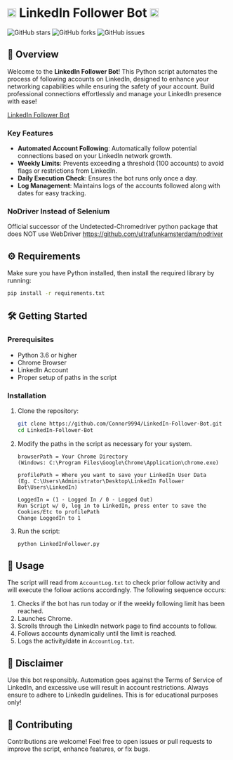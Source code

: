 # <img src="https://github.com/user-attachments/assets/9115aa71-ea52-4fb3-b629-b1a1b5833515" width="20" height="20"> LinkedIn Follower Bot <img src="https://github.com/user-attachments/assets/9115aa71-ea52-4fb3-b629-b1a1b5833515" width="20" height="20"> 

![GitHub stars](https://img.shields.io/github/stars/Connor9994/LinkedIn-Follower-Bot?style=social) ![GitHub forks](https://img.shields.io/github/forks/Connor9994/LinkedIn-Follower-Bot?style=social) ![GitHub issues](https://img.shields.io/github/issues/Connor9994/LinkedIn-Follower-Bot) 

## 🚀 Overview

Welcome to the **LinkedIn Follower Bot**! This Python script automates the process of following accounts on LinkedIn, designed to enhance your networking capabilities while ensuring the safety of your account. Build professional connections effortlessly and manage your LinkedIn presence with ease!

[LinkedIn Follower Bot](https://github.com/Connor9994/LinkedIn-Follower-Bot)

### Key Features

- **Automated Account Following**: Automatically follow potential connections based on your LinkedIn network growth.
- **Weekly Limits**: Prevents exceeding a threshold (100 accounts) to avoid flags or restrictions from LinkedIn.
- **Daily Execution Check**: Ensures the bot runs only once a day.
- **Log Management**: Maintains logs of the accounts followed along with dates for easy tracking.

### **NoDriver Instead of Selenium**
Official successor of the Undetected-Chromedriver python package that does NOT use WebDriver 
https://github.com/ultrafunkamsterdam/nodriver

## ⚙️ Requirements

Make sure you have Python installed, then install the required library by running:

```bash
pip install -r requirements.txt
```

## 🛠 Getting Started

### Prerequisites

- Python 3.6 or higher
- Chrome Browser
- LinkedIn Account
- Proper setup of paths in the script

### Installation

1. Clone the repository:

   ```bash
   git clone https://github.com/Connor9994/LinkedIn-Follower-Bot.git
   cd LinkedIn-Follower-Bot
   ```

2. Modify the paths in the script as necessary for your system.
   ```
   browserPath = Your Chrome Directory
   (Windows: C:\Program Files\Google\Chrome\Application\chrome.exe)
   
   profilePath = Where you want to save your LinkedIn User Data
   (Eg. C:\Users\Administrator\Desktop\LinkedIn Follower Bot\Users\LinkedIn)

   LoggedIn = (1 - Logged In / 0 - Logged Out)
   Run Script w/ 0, log in to LinkedIn, press enter to save the Cookies/Etc to profilePath
   Change LoggedIn to 1
   ```

4. Run the script:

   ```bash
   python LinkedInFollower.py
   ```

## 📜 Usage

The script will read from `AccountLog.txt` to check prior follow activity and will execute the follow actions accordingly. The following sequence occurs:

1. Checks if the bot has run today or if the weekly following limit has been reached.
2. Launches Chrome.
3. Scrolls through the LinkedIn network page to find accounts to follow.
4. Follows accounts dynamically until the limit is reached.
5. Logs the activity/date in `AccountLog.txt`.

## 🚧 Disclaimer

Use this bot responsibly. Automation goes against the Terms of Service of LinkedIn, and excessive use will result in account restrictions. Always ensure to adhere to LinkedIn guidelines. This is for educational purposes only!

## 📧 Contributing

Contributions are welcome! Feel free to open issues or pull requests to improve the script, enhance features, or fix bugs.
